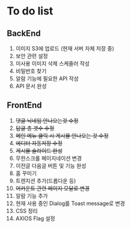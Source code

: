 # To do list

## BackEnd
  1. 이미지 S3에 업로드 (현재 서버 자체 저장 중)
  2. 보안 관련 설정
  3. 미사용 이미지 삭제 스케줄러 작성
  4. 비밀번호 찾기
  5. 알람 기능에 필요한 API 작성
  6. API 문서 완성

## FrontEnd
  1. ~~댓글 닉네임 안나오는것 수정~~
  2. ~~답글 총 갯수 수정~~
  3. ~~메인 메뉴 클릭 시 게시물 안나오는 것 수정~~
  4. ~~에디터 자동저장 수정~~
  5. ~~게시물 슬라이드 완성~~
  6. 무한스크롤 페이지네이션 변경
  7. 이전글 다음글 버튼 및 기능 완성
  8. 홈 꾸미기
  9. 트렌지션 추가(드롭다운 등)
  10. ~~어카운트 관련 페이지 모달로 변경~~
  11. 알람 기능 추가
  12. 현재 사용 중인 Dialog를 Toast message로 변경
  13. CSS 정리
  14. AXIOS Flag 설정
